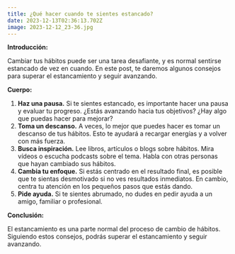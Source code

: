 ```yaml
---
title: ¿Qué hacer cuando te sientes estancado?
date: 2023-12-13T02:36:13.702Z
image: 2023-12-12_23-36.jpg
---
```

**Introducción:**

Cambiar tus hábitos puede ser una tarea desafiante, y es normal sentirse estancado de vez en cuando. En este post, te daremos algunos consejos para superar el estancamiento y seguir avanzando.

**Cuerpo:**

1. **Haz una pausa.** Si te sientes estancado, es importante hacer una pausa y evaluar tu progreso. ¿Estás avanzando hacia tus objetivos? ¿Hay algo que puedas hacer para mejorar?
2. **Toma un descanso.** A veces, lo mejor que puedes hacer es tomar un descanso de tus hábitos. Esto te ayudará a recargar energías y a volver con más fuerza.
3. **Busca inspiración.** Lee libros, artículos o blogs sobre hábitos. Mira vídeos o escucha podcasts sobre el tema. Habla con otras personas que hayan cambiado sus hábitos.
4. **Cambia tu enfoque.** Si estás centrado en el resultado final, es posible que te sientas desmotivado si no ves resultados inmediatos. En cambio, centra tu atención en los pequeños pasos que estás dando.
5. **Pide ayuda.** Si te sientes abrumado, no dudes en pedir ayuda a un amigo, familiar o profesional.

**Conclusión:**

El estancamiento es una parte normal del proceso de cambio de hábitos. Siguiendo estos consejos, podrás superar el estancamiento y seguir avanzando.